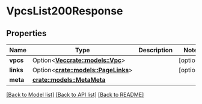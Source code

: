 # VpcsList200Response

## Properties

Name | Type | Description | Notes
------------ | ------------- | ------------- | -------------
**vpcs** | Option<[**Vec<crate::models::Vpc>**](vpc.md)> |  | [optional]
**links** | Option<[**crate::models::PageLinks**](page_links.md)> |  | [optional]
**meta** | [**crate::models::MetaMeta**](meta_meta.md) |  | 

[[Back to Model list]](../README.md#documentation-for-models) [[Back to API list]](../README.md#documentation-for-api-endpoints) [[Back to README]](../README.md)


